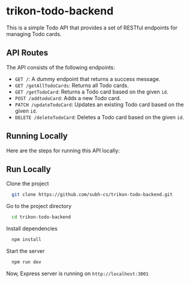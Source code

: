 # trikon-todo-backend

This is a simple Todo API that provides a set of RESTful endpoints for managing Todo cards.

## API Routes

The API consists of the following endpoints:

- `GET /`: A dummy endpoint that returns a success message.
- `GET /getAllTodoCards`: Returns all Todo cards.
- `GET /getTodoCard`: Returns a Todo card based on the given `id`.
- `POST /addtodoCard`: Adds a new Todo card.
- `PATCH /updateTodoCard`: Updates an existing Todo card based on the given `id`.
- `DELETE /deleteTodoCard`: Deletes a Todo card based on the given `id`.

## Running Locally

Here are the steps for running this API locally:

## Run Locally

Clone the project

```bash
  git clone https://github.com/subh-cs/trikon-todo-backend.git
```

Go to the project directory

```bash
  cd trikon-todo-backend
```

Install dependencies

```bash
  npm install
```

Start the server

```bash
  npm run dev
```

Now, Express server is running on `http://localhost:3001`

